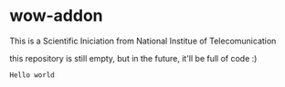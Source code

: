 # wow-addon
This is a Scientific Iniciation from National Institue of Telecomunication

this repository is still empty, but in the future, it'll be full of code :)

``Hello world``

